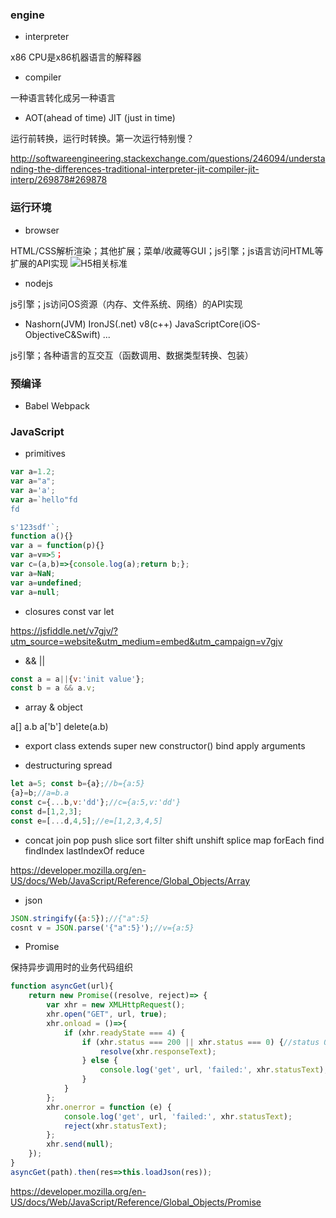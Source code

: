 ### engine
* interpreter

x86 CPU是x86机器语言的解释器
* compiler

一种语言转化成另一种语言
* AOT(ahead of time) JIT (just in time)

运行前转换，运行时转换。第一次运行特别慢？

http://softwareengineering.stackexchange.com/questions/246094/understanding-the-differences-traditional-interpreter-jit-compiler-jit-interp/269878#269878

### 运行环境
* browser

HTML/CSS解析渲染；其他扩展；菜单/收藏等GUI；js引擎；js语言访问HTML等扩展的API实现
![H5相关标准](https://upload.wikimedia.org/wikipedia/commons/thumb/7/7f/HTML5_APIs_and_related_technologies_taxonomy_and_status.svg/1133px-HTML5_APIs_and_related_technologies_taxonomy_and_status.svg.png)

* nodejs

js引擎；js访问OS资源（内存、文件系统、网络）的API实现

* Nashorn(JVM) IronJS(.net) v8(c++) JavaScriptCore(iOS-ObjectiveC&Swift) ...

js引擎；各种语言的互交互（函数调用、数据类型转换、包装）

### 预编译

* Babel Webpack

### JavaScript
* primitives

```javascript
var a=1.2;
var a="a";
var a='a';
var a=`hello"fd
fd

s'123sdf'`;
function a(){}
var a = function(p){}
var a=v=>5；
var c=(a,b)=>{console.log(a);return b;};
var a=NaN;
var a=undefined;
var a=null;
```
* closures
const var let

https://jsfiddle.net/v7gjv/?utm_source=website&utm_medium=embed&utm_campaign=v7gjv

* && ||

```javascript
const a = a||{v:'init value'};
const b = a && a.v;
```
* array & object

a[] a.b a['b'] delete(a.b)

* export class extends super new constructor() bind apply arguments

* destructuring spread

```javascript
let a=5; const b={a};//b={a:5}
{a}=b;//a=b.a
const c={...b,v:'dd'};//c={a:5,v:'dd'}
const d=[1,2,3];
const e=[...d,4,5];//e=[1,2,3,4,5]
```

* concat join pop push slice sort filter shift unshift splice map forEach find findIndex lastIndexOf reduce 

https://developer.mozilla.org/en-US/docs/Web/JavaScript/Reference/Global_Objects/Array

* json

```javascript
JSON.stringify({a:5});//{"a":5}
cosnt v = JSON.parse('{"a":5}');//v={a:5}
```

* Promise

保持异步调用时的业务代码组织
```javascript
function asyncGet(url){
    return new Promise((resolve, reject)=> {
        var xhr = new XMLHttpRequest();
        xhr.open("GET", url, true);
        xhr.onload = ()=>{
            if (xhr.readyState === 4) {
                if (xhr.status === 200 || xhr.status === 0) {//status 0 for local file
                    resolve(xhr.responseText);
                } else {
                    console.log('get', url, 'failed:', xhr.statusText);
                }
            }
        };
        xhr.onerror = function (e) {
            console.log('get', url, 'failed:', xhr.statusText);
            reject(xhr.statusText);
        };
        xhr.send(null);
    });
}
asyncGet(path).then(res=>this.loadJson(res));
```

https://developer.mozilla.org/en-US/docs/Web/JavaScript/Reference/Global_Objects/Promise
